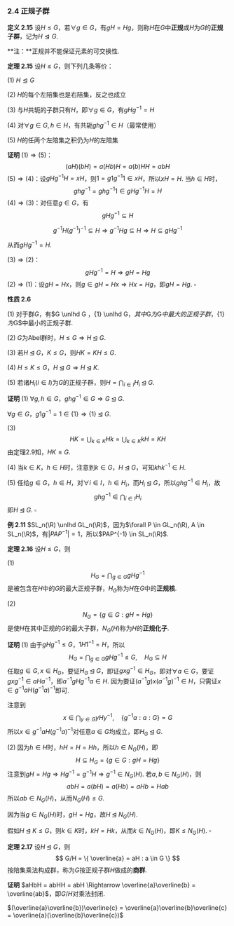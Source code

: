 

### 2.4 正规子群

**定义 2.15**	设$H \leqslant G$，若$\forall g \in G$，有$gH = Hg$，则称$H$在$G$中**正规**或$H$为$G$的**正规子群**，记为$H \trianglelefteq G$.

**注：**正规并不能保证元素的可交换性.

**定理 2.15**	设$H \leqslant G$，则下列几条等价：

(1) $H \trianglelefteq G$

(2) $H$的每个左陪集也是右陪集，反之也成立

(3) 与$H$共轭的子群只有$H$，即$\forall g \in G$，有$gHg^{-1} = H$

(4) 对$\forall g \in G, h \in H$，有共轭$ghg^{-1} \in H$（最常使用）

(5) $H$的任两个左陪集之积仍为$H$的左陪集

**证明**	$(1) \Rightarrow (5)$：
$$
(aH)(bH) = a(Hb)H = a(b)HH = abH
$$
$(5) \Rightarrow (4)$：设$gHg^{-1}H = xH$，则$1 = g1g^{-1}1 \in xH$，所以$xH = H$. 当$h \in H$时，
$$
ghg^{-1} = ghg^{-1}1 \in gHg^{-1}H = H
$$
$(4) \Rightarrow (3)$：对任意$g \in G$，有
$$
gHg^{-1} \subseteq H
$$

$$
g^{-1}H(g^{-1})^{-1} \subseteq H \Rightarrow g^{-1}Hg \subseteq H \Rightarrow H \subseteq gHg^{-1}
$$

从而$gHg^{-1} = H$.

$(3) \Rightarrow (2)$：
$$
gHg^{-1} = H \Rightarrow gH = Hg
$$
$(2) \Rightarrow (1)$：设$gH = Hx$，则$g \in gH = Hx \Rightarrow Hx = Hg$，即$gH = Hg$.	$\square$



**性质 2.6**

(1) 对于群$G$，有$G \unlhd G $，$\{1\} \unlhd G$，其中$G$为$G$中最大的正规子群，$\{1\}$为$G$中最小的正规子群.

(2) $G$为Abel群时，$H \leqslant G \Rightarrow H \unlhd G$.

(3) 若$H \unlhd G$，$K \leqslant G$，则$HK = KH \leqslant G$.

(4) $H \leqslant K \leqslant G$，$H \unlhd G \Rightarrow H \unlhd K$.

(5) 若诸$H_i (i \in I)$为$G$的正规子群，则$H = \bigcap_{i \in I} H_i \unlhd G$.

**证明**	(1) $\forall g, h \in G$，$ghg^{-1} \in G \Rightarrow G \unlhd G$.

$\forall g \in G$，$g1g^{-1} = 1 \in \{1\} \Rightarrow \{1\} \unlhd G$.

(3) 
$$
HK = \bigcup_{k \in K} Hk = \bigcup_{k \in K} kH = KH
$$
由定理2.9知，$HK \leqslant G$.

(4) 当$k \in K$，$h \in H$时，注意到$k \in G$，$H \unlhd G$，可知$khk^{-1} \in H$.

(5) 任给$g \in G$，$h \in H$，对$\forall i \in I$，$h \in H_i$，而$H_i \unlhd G$，所以$ghg^{-1} \in H_i$，故
$$
ghg^{-1} \in \bigcap_{i \in I}H_i
$$
即$H \unlhd G$.	$\square$



**例 2.11**	$SL_n(\R) \unlhd GL_n(\R)$，因为$\forall P \in GL_n(\R), A \in SL_n(\R)$，有$|PAP^{-1}| = 1$，所以$PAP^{-1} \in SL_n(\R)$.



**定理 2.16**	设$H \leqslant G$，则

(1)
$$
H_G = \bigcap_{g \in G} gHg^{-1}
$$
是被包含在$H$中的$G$的最大正规子群，$H_G$称为$H$在$G$中的**正规核**.

(2)
$$
N_G = \{ g\in G : gH = Hg \}
$$
是使$H$在其中正规的$G$的最大子群，$N_G(H)$称为$H$的**正规化子**.

**证明**	(1) 由于$gHg^{-1} \leqslant G$，$1H1^{-1} = H$，所以
$$
H_G = \bigcap_{g \in G} gHg^{-1} \leqslant G, \quad H_G \subseteq H
$$
任取$g \in G, x \in H_G$，要证$H_G \unlhd G$，即证$gxg^{-1} \in H_G$，即对$\forall a \in G$，要证$gxg^{-1} \in aHa^{-1}$，即$a^{-1}gHg^{-1}a \in H$. 因为要证$(a^{-1}g)x(a^{-1}g)^{-1} \in H$，只需证$x \in g^{-1}aH(g^{-1}a)^{-1}$即可.

注意到
$$
x \in \bigcap_{y \in G} yHy^{-1}, \quad \{ g^{-1}a : a : G \} = G
$$
所以$x \in g^{-1}aH(g^{-1}a)^{-1}$对任意$a \in G$均成立，即$H_G \unlhd G$.

(2) 因为$h \in H$时，$hH = H = Hh$，所以$h \in N_G(H)$，即
$$
H \subseteq H_G = \{g \in G : gH = Hg\}
$$
注意到$gH = Hg \Rightarrow Hg^{-1} = g^{-1}H \Rightarrow g^{-1} \in N_G(H)$. 若$a,b \in N_G(H)$，则
$$
abH = a(bH) = a(Hb) = aHb = Hab
$$
所以$ab \in N_G(H)$，从而$N_G(H) \leqslant G$.

因为当$g \in N_G(H)$时，$gH = Hg$，故$H \unlhd N_G(H)$.

假如$H \unlhd K \leqslant G$，则$k \in K$时，$kH = Hk$，从而$k \in N_G(H)$，即$K \leqslant N_G(H)$.	$\square$



**定理 2.17**	设$H \unlhd G$，则
$$
G/H = \{ \overline{a} = aH : a \in G \}
$$
按陪集乘法构成群，称为$G$按正规子群$H$做成的**商群**.

**证明**	$aHbH = abHH = abH \Rightarrow \overline{a}\overline{b} = \overline{ab}$，即$G/H$对乘法封闭.

$(\overline{a}\overline{b})\overline{c} = \overline{a}\overline{b}\overline{c} = \overline{a}(\overline{b}\overline{c})$

